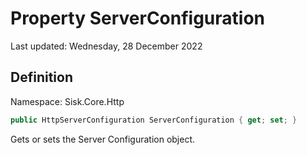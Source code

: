 # Property ServerConfiguration
Last updated: Wednesday, 28 December 2022

## Definition
Namespace: Sisk.Core.Http

```csharp
public HttpServerConfiguration ServerConfiguration { get; set; }
```

Gets or sets the Server Configuration object.

